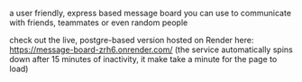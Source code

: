 a user friendly, express based message board you can use to communicate with friends, teammates or even random people

check out the live, postgre-based version hosted on Render here: https://message-board-zrh6.onrender.com/ (the service automatically spins down after 15 minutes of inactivity, it make take a minute for the page to load)
